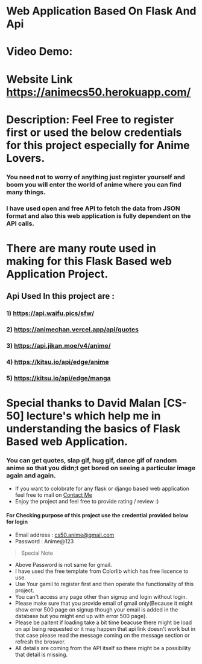 # Web Application Based On Flask And Api
# Video Demo:  <URL HERE>
# Website Link https://animecs50.herokuapp.com/
# Description: Feel Free to register first or used the below credentials for this project especially for Anime Lovers.

### You need not to worry of anything just register yourself and boom you will enter the world of anime where you can find many things.
### I have used open and free API to fetch the data from JSON format and also this web application is fully dependent on the API calls.
# There are many route used in making for this Flask Based web Application Project.
## Api Used In this project are :
### 1) https://api.waifu.pics/sfw/ 
### 2) https://animechan.vercel.app/api/quotes
### 3) https://api.jikan.moe/v4/anime/
### 4) https://kitsu.io/api/edge/anime
### 5) https://kitsu.io/api/edge/manga

# Special thanks to David Malan [CS-50] lecture's which help me in understanding the basics of Flask Based web Application. 
### You can get quotes, slap gif, hug gif, dance gif of random anime so that you didn;t get bored on seeing a particular image again and again.

- If you want to colobrate for any flask or django based web application feel free to mail on [Contact Me](mailto:yash.mistry.g43@gmail.com)
- Enjoy the project and feel free to provide rating / review :)

#### For Checking purpose of this project use the credential provided below for login
- Email address : cs50.anime@gmail.com
- Password : Anime@123

> Special Note 

- Above Password is not same for gmail.
- I have used the free template from Colorlib which has free liscence to use.
- Use Your gamil to register first and then operate the functionality of this project.
- You can't access any page other than signup and login without login. 
- Please make sure that you provide email of gmail only(Because it might show error 500 page on signup though your email is added in the database but you might end up with error 500 page).
- Please be paitent if loading take a bit time beacuse there might be load on api being requested or it may happen that api link doesn't work but in that case please read the message coming on the message section or refresh the broswer.
- All details are coming from the API itself so there might be a possibility that detail is missing.


